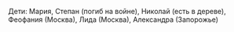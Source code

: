 Дети: Мария, Степан (погиб на войне), Николай (есть в дереве), Феофания (Москва), Лида (Москва), Александра (Запорожье)